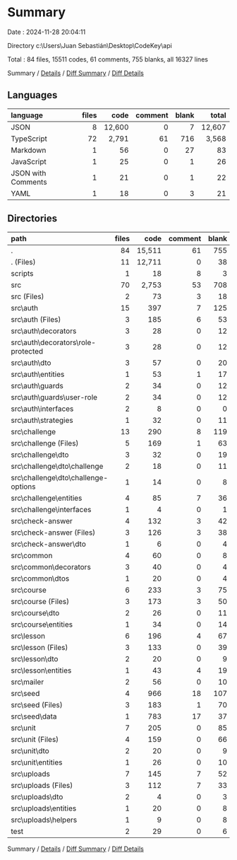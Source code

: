 # Summary

Date : 2024-11-28 20:04:11

Directory c:\\Users\\Juan Sebastián\\Desktop\\CodeKey\\api

Total : 84 files,  15511 codes, 61 comments, 755 blanks, all 16327 lines

Summary / [Details](details.md) / [Diff Summary](diff.md) / [Diff Details](diff-details.md)

## Languages
| language | files | code | comment | blank | total |
| :--- | ---: | ---: | ---: | ---: | ---: |
| JSON | 8 | 12,600 | 0 | 7 | 12,607 |
| TypeScript | 72 | 2,791 | 61 | 716 | 3,568 |
| Markdown | 1 | 56 | 0 | 27 | 83 |
| JavaScript | 1 | 25 | 0 | 1 | 26 |
| JSON with Comments | 1 | 21 | 0 | 1 | 22 |
| YAML | 1 | 18 | 0 | 3 | 21 |

## Directories
| path | files | code | comment | blank | total |
| :--- | ---: | ---: | ---: | ---: | ---: |
| . | 84 | 15,511 | 61 | 755 | 16,327 |
| . (Files) | 11 | 12,711 | 0 | 38 | 12,749 |
| scripts | 1 | 18 | 8 | 3 | 29 |
| src | 70 | 2,753 | 53 | 708 | 3,514 |
| src (Files) | 2 | 73 | 3 | 18 | 94 |
| src\\auth | 15 | 397 | 7 | 125 | 529 |
| src\\auth (Files) | 3 | 185 | 6 | 53 | 244 |
| src\\auth\\decorators | 3 | 28 | 0 | 12 | 40 |
| src\\auth\\decorators\\role-protected | 3 | 28 | 0 | 12 | 40 |
| src\\auth\\dto | 3 | 57 | 0 | 20 | 77 |
| src\\auth\\entities | 1 | 53 | 1 | 17 | 71 |
| src\\auth\\guards | 2 | 34 | 0 | 12 | 46 |
| src\\auth\\guards\\user-role | 2 | 34 | 0 | 12 | 46 |
| src\\auth\\interfaces | 2 | 8 | 0 | 0 | 8 |
| src\\auth\\strategies | 1 | 32 | 0 | 11 | 43 |
| src\\challenge | 13 | 290 | 8 | 119 | 417 |
| src\\challenge (Files) | 5 | 169 | 1 | 63 | 233 |
| src\\challenge\\dto | 3 | 32 | 0 | 19 | 51 |
| src\\challenge\\dto\\challenge | 2 | 18 | 0 | 11 | 29 |
| src\\challenge\\dto\\challenge-options | 1 | 14 | 0 | 8 | 22 |
| src\\challenge\\entities | 4 | 85 | 7 | 36 | 128 |
| src\\challenge\\interfaces | 1 | 4 | 0 | 1 | 5 |
| src\\check-answer | 4 | 132 | 3 | 42 | 177 |
| src\\check-answer (Files) | 3 | 126 | 3 | 38 | 167 |
| src\\check-answer\\dto | 1 | 6 | 0 | 4 | 10 |
| src\\common | 4 | 60 | 0 | 8 | 68 |
| src\\common\\decorators | 3 | 40 | 0 | 4 | 44 |
| src\\common\\dtos | 1 | 20 | 0 | 4 | 24 |
| src\\course | 6 | 233 | 3 | 75 | 311 |
| src\\course (Files) | 3 | 173 | 3 | 50 | 226 |
| src\\course\\dto | 2 | 26 | 0 | 11 | 37 |
| src\\course\\entities | 1 | 34 | 0 | 14 | 48 |
| src\\lesson | 6 | 196 | 4 | 67 | 267 |
| src\\lesson (Files) | 3 | 133 | 0 | 39 | 172 |
| src\\lesson\\dto | 2 | 20 | 0 | 9 | 29 |
| src\\lesson\\entities | 1 | 43 | 4 | 19 | 66 |
| src\\mailer | 2 | 56 | 0 | 10 | 66 |
| src\\seed | 4 | 966 | 18 | 107 | 1,091 |
| src\\seed (Files) | 3 | 183 | 1 | 70 | 254 |
| src\\seed\\data | 1 | 783 | 17 | 37 | 837 |
| src\\unit | 7 | 205 | 0 | 85 | 290 |
| src\\unit (Files) | 4 | 159 | 0 | 66 | 225 |
| src\\unit\\dto | 2 | 20 | 0 | 9 | 29 |
| src\\unit\\entities | 1 | 26 | 0 | 10 | 36 |
| src\\uploads | 7 | 145 | 7 | 52 | 204 |
| src\\uploads (Files) | 3 | 112 | 7 | 33 | 152 |
| src\\uploads\\dto | 2 | 4 | 0 | 3 | 7 |
| src\\uploads\\entities | 1 | 20 | 0 | 8 | 28 |
| src\\uploads\\helpers | 1 | 9 | 0 | 8 | 17 |
| test | 2 | 29 | 0 | 6 | 35 |

Summary / [Details](details.md) / [Diff Summary](diff.md) / [Diff Details](diff-details.md)